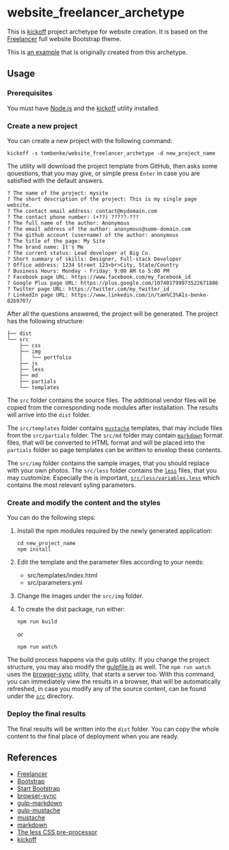website_freelancer_archetype
============================

This is [kickoff](http://tombenke.github.io/kickoff/) project archetype for website creation.
It is based on the [Freelancer](http://startbootstrap.com/template-overviews/freelancer/) full website Bootstrap theme.

This is [an example](https://tombenke.github.io/me/) that is originally created from this archetype.

## Usage

### Prerequisites

You must have [Node.js](https://nodejs.org/en/) and the [kickoff](http://tombenke.github.io/kickoff/) utility installed.

### Create a new project

You can create a new project with the following command:

    kickoff -s tombenke/website_freelancer_archetype -d new_project_name

The utility will download the project template from GitHub, then asks some qouestions,
that you may give, or simple press `Enter` in case you are satisfied with the default answers.

    ? The name of the project: mysite
    ? The short description of the project: This is my single page website.
    ? The contact email address: contact@mydomain.com
    ? The contact phone number: (+??) ?????-???
    ? The full name of the author: Anonymous
    ? The email address of the author: anonymous@some-domain.com
    ? The github account (username) of the author: anonymous
    ? The title of the page: My Site
    ? The brand name: It's Me
    ? The current status: Lead developer at Big Co.
    ? Short summary of skills: Designer, Full-stack Developer
    ? Office address: 1234 Street 123<br>City, State/Country
    ? Business Hours: Monday - Friday: 9:00 AM to 5:00 PM
    ? Facebook page URL: https://www.facebook.com/my_facebook_id
    ? Google Plus page URL: https://plus.google.com/107401799973522671886
    ? Twitter page URL: https://twitter.com/my_twitter_id
    ? LinkedIn page URL: https://www.linkedin.com/in/tam%C3%A1s-benke-02b9707/

After all the questions answered, the project will be generated.
The project has the following structure:

    ├── dist
    └── src
        ├── css
        ├── img
        │   └── portfolio
        ├── js
        ├── less
        ├── md
        ├── partials
        └── templates

The `src` folder contains the source files.
The additional vendor files will be copied from the corresponding node modules after installation.
The results will arrive into the `dist` folder.

The `src/templates` folder contains [`mustache`](https://www.npmjs.com/package/mustache) templates,
that may include files from the `src/partials` folder.
The `src/md` folder may contain [`markdown`](https://www.npmjs.com/package/markdown) format files,
that will be converted to HTML format and will be placed into the `partials` folder
so page templates can be written to envelop these contents.

The `src/img` folder contains the sample images, that you should replace with your own photos.
The `src/less` folder contains the [`less`](http://lesscss.org/) files, that you may customize.
Especially the is important, [`src/less/variables.less`](src/less/variables.less) which contains the most relevant syling parameters.

### Create and modify the content and the styles

You can do the following steps:

1. Install the npm modules required by the newly generated application:

       cd new_project_name
       npm install

2. Edit the template and the parameter files according to your needs:

    - src/templates/index.html
    - src/parameters.yml

3. Change the images under the `src/img` folder.

4. To create the dist package, run either:

       npm run build

   or

       npm run watch

The build process happens via the gulp utility.
If you change the project structure, you may also modify the [gulpfile.js](gulpfile.js) as well.
The `npm run watch` uses the [browser-sync](https://www.browsersync.io/) utility, that starts a server too.
With this command, you can immediately view the results in a browser, that will be automatically refreshed,
in case you modify any of the source content, can be found under the [`src`](src/) directory.

### Deploy the final results

The final results will be written into the `dist` folder.
You can copy the whole content to the final place of deployment when you are ready.


## References
- [Freelancer](http://startbootstrap.com/template-overviews/freelancer/)
- [Bootstrap](http://getbootstrap.com/)
- [Start Bootstrap](http://startbootstrap.com/)
- [browser-sync](https://www.browsersync.io/)
- [gulp-markdown](https://github.com/sindresorhus/gulp-markdown)
- [gulp-mustache](https://github.com/sindresorhus/gulp-markdown)
- [mustache](https://www.npmjs.com/package/mustache)
- [markdown](https://www.npmjs.com/package/markdown)
- [The less CSS pre-processor](http://lesscss.org/)
- [kickoff](http://tombenke.github.io/kickoff/)

